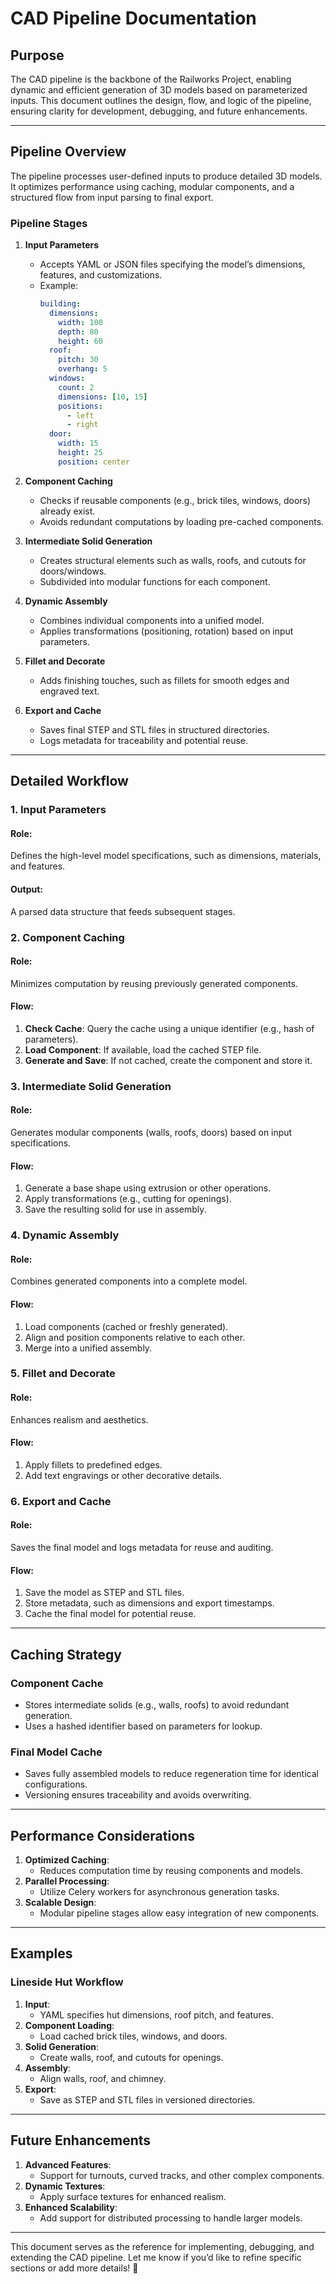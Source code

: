 # **CAD Pipeline Documentation**

## **Purpose**
The CAD pipeline is the backbone of the Railworks Project, enabling dynamic and efficient generation of 3D models based on parameterized inputs. This document outlines the design, flow, and logic of the pipeline, ensuring clarity for development, debugging, and future enhancements.

---

## **Pipeline Overview**
The pipeline processes user-defined inputs to produce detailed 3D models. It optimizes performance using caching, modular components, and a structured flow from input parsing to final export.

### **Pipeline Stages**

1. **Input Parameters**
   - Accepts YAML or JSON files specifying the model’s dimensions, features, and customizations.
   - Example:
     ```yaml
     building:
       dimensions:
         width: 100
         depth: 80
         height: 60
       roof:
         pitch: 30
         overhang: 5
       windows:
         count: 2
         dimensions: [10, 15]
         positions:
           - left
           - right
       door:
         width: 15
         height: 25
         position: center
     ```

2. **Component Caching**
   - Checks if reusable components (e.g., brick tiles, windows, doors) already exist.
   - Avoids redundant computations by loading pre-cached components.

3. **Intermediate Solid Generation**
   - Creates structural elements such as walls, roofs, and cutouts for doors/windows.
   - Subdivided into modular functions for each component.

4. **Dynamic Assembly**
   - Combines individual components into a unified model.
   - Applies transformations (positioning, rotation) based on input parameters.

5. **Fillet and Decorate**
   - Adds finishing touches, such as fillets for smooth edges and engraved text.

6. **Export and Cache**
   - Saves final STEP and STL files in structured directories.
   - Logs metadata for traceability and potential reuse.

---

## **Detailed Workflow**

### **1. Input Parameters**
#### **Role**:
Defines the high-level model specifications, such as dimensions, materials, and features.

#### **Output**:
A parsed data structure that feeds subsequent stages.

### **2. Component Caching**
#### **Role**:
Minimizes computation by reusing previously generated components.

#### **Flow**:
1. **Check Cache**: Query the cache using a unique identifier (e.g., hash of parameters).
2. **Load Component**: If available, load the cached STEP file.
3. **Generate and Save**: If not cached, create the component and store it.

### **3. Intermediate Solid Generation**
#### **Role**:
Generates modular components (walls, roofs, doors) based on input specifications.

#### **Flow**:
1. Generate a base shape using extrusion or other operations.
2. Apply transformations (e.g., cutting for openings).
3. Save the resulting solid for use in assembly.

### **4. Dynamic Assembly**
#### **Role**:
Combines generated components into a complete model.

#### **Flow**:
1. Load components (cached or freshly generated).
2. Align and position components relative to each other.
3. Merge into a unified assembly.

### **5. Fillet and Decorate**
#### **Role**:
Enhances realism and aesthetics.

#### **Flow**:
1. Apply fillets to predefined edges.
2. Add text engravings or other decorative details.

### **6. Export and Cache**
#### **Role**:
Saves the final model and logs metadata for reuse and auditing.

#### **Flow**:
1. Save the model as STEP and STL files.
2. Store metadata, such as dimensions and export timestamps.
3. Cache the final model for potential reuse.

---

## **Caching Strategy**

### **Component Cache**
- Stores intermediate solids (e.g., walls, roofs) to avoid redundant generation.
- Uses a hashed identifier based on parameters for lookup.

### **Final Model Cache**
- Saves fully assembled models to reduce regeneration time for identical configurations.
- Versioning ensures traceability and avoids overwriting.

---

## **Performance Considerations**
1. **Optimized Caching**:
   - Reduces computation time by reusing components and models.
2. **Parallel Processing**:
   - Utilize Celery workers for asynchronous generation tasks.
3. **Scalable Design**:
   - Modular pipeline stages allow easy integration of new components.

---

## **Examples**

### **Lineside Hut Workflow**
1. **Input**:
   - YAML specifies hut dimensions, roof pitch, and features.
2. **Component Loading**:
   - Load cached brick tiles, windows, and doors.
3. **Solid Generation**:
   - Create walls, roof, and cutouts for openings.
4. **Assembly**:
   - Align walls, roof, and chimney.
5. **Export**:
   - Save as STEP and STL files in versioned directories.

---

## **Future Enhancements**
1. **Advanced Features**:
   - Support for turnouts, curved tracks, and other complex components.
2. **Dynamic Textures**:
   - Apply surface textures for enhanced realism.
3. **Enhanced Scalability**:
   - Add support for distributed processing to handle larger models.

---

This document serves as the reference for implementing, debugging, and extending the CAD pipeline. Let me know if you’d like to refine specific sections or add more details! 🚀

